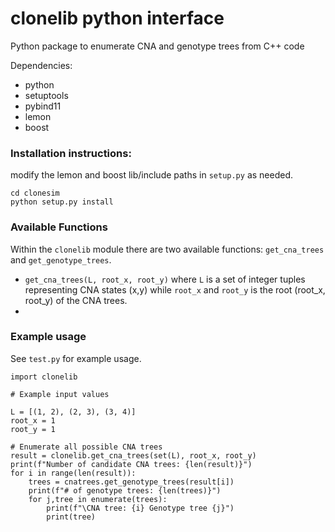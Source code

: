 # clonelib python interface
Python package to enumerate CNA and genotype trees from C++ code

Dependencies:
- python
- setuptools
- pybind11
- lemon 
- boost 

### Installation instructions:
modify the lemon and boost lib/include paths in `setup.py` as needed.
```
cd clonesim
python setup.py install
```

### Available Functions
Within the `clonelib` module there are two available functions: `get_cna_trees` and `get_genotype_trees`.

 - `get_cna_trees(L, root_x, root_y)` where `L` is a set of integer tuples representing CNA states (x,y) 
   while `root_x` and `root_y` is the root (root_x, root_y) of the CNA trees.
-

### Example usage
See `test.py` for example usage. 
```
import clonelib

# Example input values

L = [(1, 2), (2, 3), (3, 4)]
root_x = 1  
root_y = 1  

# Enumerate all possible CNA trees
result = clonelib.get_cna_trees(set(L), root_x, root_y)
print(f"Number of candidate CNA trees: {len(result)}")
for i in range(len(result)):
    trees = cnatrees.get_genotype_trees(result[i])
    print(f"# of genotype trees: {len(trees)}")
    for j,tree in enumerate(trees):
        print(f"\CNA tree: {i} Genotype tree {j}")
        print(tree)


```
